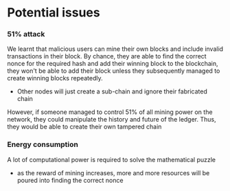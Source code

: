 # Potential issues

### 51% attack

We learnt that malicious users can mine their own blocks and include invalid transactions in their block. By chance, they are able to find the correct nonce for the required hash and add their winning block to the blockchain, they won't be able to add their block unless they subsequently managed to create winning blocks repeatedly.
- Other nodes will just create a sub-chain and ignore their fabricated chain

However, if someone managed to control 51% of all mining power on the network, they could manipulate the history and future of the ledger. Thus, they would be able to create their own tampered chain

### Energy consumption

A lot of computational power is required to solve the mathematical puzzle
- as the reward of mining increases, more and more resources will be poured into finding the correct nonce
